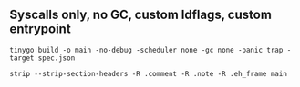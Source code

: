 ## Syscalls only, no GC, custom ldflags, custom entrypoint

`tinygo build -o main -no-debug -scheduler none -gc none -panic trap -target spec.json`

`strip --strip-section-headers -R .comment -R .note -R .eh_frame main`
